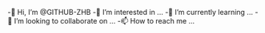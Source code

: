 -👋 Hi, I’m @GITHUB-ZHB
-👀 I’m interested in ...
-🌱 I’m currently learning ...
-💞️ I’m looking to collaborate on ...
-📫 How to reach me ...

<!---
GITHUB-ZHB/GITHUB-ZHB is a ✨ special ✨ repository because its `README.md` (this file) appears on your GitHub profile.
You can click the Preview link to take a look at your changes.
--->
